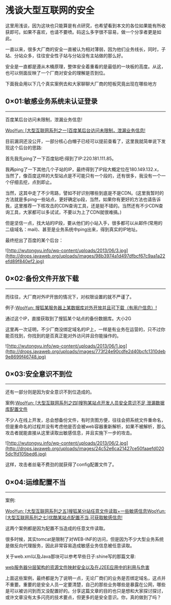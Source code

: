 # 浅谈大型互联网的安全

这里用浅谈，因为这块也只能算是有点研究，也希望看到本文的各位如果能有所收获即可。如果不喜欢，也请不要喷。码这么多字很不容易，做一个分享者更是如此。

一直以来，很多大厂商的安全一直被认为相对薄弱，因为他们业务线长，同时，子站、分站众多，往往安全性子站与分站没有主站做的那么好。

安全是一直都是遵从木桶原理，整体安全着重看的是最低的一块板的高度。从这，也可以侧面反映了一个厂商对安全的理解是否到位。

下面我会用以下几个真实案例去和大家聊聊大厂商的短板究竟出现在哪些地方

0×01:敏感业务系统未认证登录
----------------

* * *

百度某后台访问未限制，泄漏业务信息!

[WooYun: [大型互联网系列之一]百度某后台访问未限制，泄漏业务信息!](http://www.wooyun.org/bugs/wooyun-2013-024066)

目前漏洞还没公开，一部分核心白帽子已经可以提前查看了，这里我就简单说下发现这个后台的思路:

首先我先ping了一下百度贴吧:得到了IP:220.181.111.85。

我再ping了一下其他几个子站的IP，最终得到了IP段大概定位在180.149.132.x，当然了，像百度这样的大型站点是不可能只有一个段的，还有很多，我没有一个一个仔细去挖，点到即止。

当然，这其中走了不少弯路，譬如不好识别哪些到底是不是CDN。(这里我暂时的方法就是多ping一些站点，更好确定ip段，当然，如果你有更好的方法也请告诉我，这里推荐一下核攻击的CDN查询工具，还是挺不错的。当然还有不少CDN查询工具，大家都可以多试试，不要以为上了CDN就很难搞。)

但是坚信一点，找大站的IP段，要从他们的小站入手，很多都可以从邮件(常用的二级域名：mail)、甚至是业务系统中ping出来，得到真实的IP地址。

最终挖出了百度的某个后台：

![http://wutongyu.info/wp-content/uploads/2013/06/3.jpg](http://drops.javaweb.org/uploads/images/98b3974a1d497dfbcf67c9aa1a22efd89f840ef2.jpg)

0×02:备份文件开放下载
-------------

* * *

而往往，大厂商对外IP开放的情况下，对权限设置的就不严谨了。

例子:[WooYun: 搜狐某服务器上某数据库对外开放并且可下载（有用户信息）!](http://www.wooyun.org/bugs/wooyun-2013-023973)

通过这个IP，直接获取到了搜狐某个站点的备份数据库。大小2G

这里再一次证明，不少厂商没绑定域名的IP上，一样是有业务在运营的，只不过你能否找到，你找到的是否真正能对外访问并且你能操作的。

![http://wutongyu.info/wp-content/uploads/2013/06/1.jpg](http://drops.javaweb.org/uploads/images/773f24e90cdfe2d40bcfc1310deb9e8699f46748.jpg)

0×03:安全意识不到位
------------

* * *

还有一部分则是因为安全意识不到位造成的。

案例:[WooYun: [大型互联网系列之四]搜狗某站点开发人员安全意识不足,泄漏数据库配置文件](http://www.wooyun.org/bugs/wooyun-2013-024174)

不少人在线上开发，总会想备份文件，有时贪图方便，往往会把系统文件重命名，但是重命名的过程并没有考虑他是否会被web容器重新解析，如果不被解析，那么攻击者就能直接从这里读取出敏感信息，并且实施下一步的攻击。

![http://wutongyu.info/wp-content/uploads/2013/06/2.jpg](http://drops.javaweb.org/uploads/images/24c52e6ca21427ce50faaefd0205dc1fd105bed6.jpg)

这样，攻击者丝毫不费劲的就获得了config配置文件了。

0×04:运维配置不当
-----------

* * *

案例:

[WooYun: [大型互联网系列之五]搜狐某分站任意文件读取+一些敏感信息](http://www.wooyun.org/bugs/wooyun-2013-024366)[WooYun: [大型互联网系列之七]优酷某站点配置不当,可获取敏感信息!](http://www.wooyun.org/bugs/wooyun-2013-024707)

这两个案例都是因为配置不当造成的任意文件读取。

很多时候，其实tomcat是限制了对WEB-INF的访问，但是因为不少大型业务系统是做反向代理服务，因此非常容易造成敏感业务信息被任意读取。

关于web.xml以及Java那块可以参考早些日子:shine写的那篇文章:

[web服务器分层架构的资源文件映射安全以及在J2EE应用中的利用与危害](http://drops.wooyun.org/papers/60)

上面这些案例，最终都是为了说明一点，无论厂商们的业务是否绑定域名，这点并不重要。重要的是安全人员一定要清楚，自己的那些业务哪些是暴露在公网，哪些是可以被访问到而又没配置好的。分享这篇文章的目的也只是想和大家探讨探讨，或许文章没有太多闪亮的技术要点，但更多的是安全意识。你，真的做到了吗？